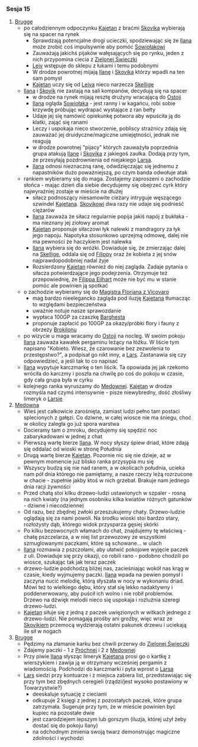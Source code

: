 ### Sesja 15
1. [Brugge](#l_m_brugge)
	* po całodziennym odpoczynku [Kajetan](#g_kajetan) z braćmi [Skovika](#p_skovik) wybierają się na spacer na rynek
		* Sprawdzają potencjalne drogi ucieczki, spodziewając się że [Ilana](#g_ilana) może zrobić coś impulsywnie aby pomóc [Sowiołakowi](#b_sowiolak)
		* Zauważają jakichś pijaków wałęsających się po rynku, jeden z nich przypomina ciecia z [Zielonej Świeczki](#l_zielona_swieczka)
		* [Leiv](#p_leiv) wstępuje do sklepu z łukami i temu podobnymi
		* W drodze powrotnej mijają [Ilanę](#g_ilana) i [Skovika](#p_skovik) którzy wpadli na ten sam pomysł
		* [Kajetan](#g_kajetan) uczy się od [Leiva](#p_leiv) nieco narzecza [Skellige](#l_wyspy_skellige)
	* [Ilana](#g_ilana) i [Skovik](#p_skovik) nie zastają na sali kompanów, decydują się na spacer
		* w drodze na rynek mijają resztę drużyny wracającą do [Ostoji](#l_ostoja)
		* [Ilana](#g_ilana) ogląda [Sowiołaka](#b_sowiolak) - jest ranny i w kagańcu, robi sobie krzywdę próbując wydrapać wystające z ran bełty
		* Udaje jej się namówić opiekunkę potwora aby wpuściła ją do klatki, zająć się ranami
		* Leczy i uspokaja nieco stworzenie, pobliscy strażnicy zdają się zauważać jej druidyczne/magiczne umiejętności, jednak nie reagują
		* w drodze powrotnej "pijacy" których zauważyła poprzednia grupa atakują [Ilanę](#g_ilana) i [Skovika](#p_skovik) z jakiegoś zaułka. Dodają przy tym, że przesyłają pozdrownienia od niejakiego [Larsa](#p_lars).
		* [Ilana](#g_ilana) odnosi nieznaczną ranę, odwdzięczając się jednemu z napastników dużo poważniejszą, po czym banda odwołuje atak
	* rankiem wybieramy się do maga. Zostajemy zaproszeni o zachodzie słońca - mając dzień dla siebie decydujemy się obejrzeć cyrk który najwyraźniej zostaje w mieście na dłużej
		* siłacz podnoszący niesamowite cieżary intryguje węszącego szwindel [Kajetana](#g_kajetan). [Skovikowi](#p_skovik) dwa razy nie udaje się podnieść ciężarów
		* [Ilana](#g_ilana) zauważa że siłacz regularnie popija jakiś napój z bukłaka - ma nieznany jej ziołowy aromat
		* [Kajetan](#g_kajetan) proponuje siłaczowi łyk nalewki z mandragory za łyk jego napoju. Napotyka stosunkowo uprzejmą odmowę, dalej nie ma pewności że haczykiem jest nalewka
		* [Ilana](#g_ilana) wybiera się do wróżki. Dowiaduje się, że zmierzając dalej na [Skellige](#l_wyspy_skellige), oddala się od [Filippy](#p_filippa_eilhart) oraz że kobieta z jej snów najprawdopodobniej nadal żyje
		* Rozsierdzony [Kajetan](#g_kajetan) również do niej zagląda. Zadaje pytania o siłacza potwierdzające jego podejrzenia. Otrzymuje też przepowiednię, że [Filippa Eilhart](#p_filippa_eilhart) może nie być mu w stanie pomóc ale powinien ją spotkać
	* o zachodzie wybieramy się do [Magistra Floriana z Vicovaro](#p_florian_z_vicovaro)
		* mag bardzo nieelegancko zagląda pod iluzję [Kajetana](#g_kajetan) tłumacząc to względami bezpieczeństwa
		* uważnie notuje nasze sprawozdanie
		* wypłaca 100GP za czaszkę [Barghesta](#b_barghest)
		* proponuje zapłacić po 100GP za okazy/próbki flory i fauny z obrzeży [Brokilonu](#l_brokilon)
	* po wizycie u maga wracamy do [Ostoji](#l_ostoja) na nocleg. W swoim pokoju [Ilana](#g_ilana) zauważa kawałek pergaminu leżący na łóżku. W liście tym napisano "Kobieto. Wiesz, że czarowanie bez zezwolenia to przestępstwo?", a podpisał go nikt inny, a [Lars](#p_lars). Zastanawia się czy odpowiedzieć, a jeśli tak to co napisać
	* [Ilana](#g_ilana) wypytuje karczmarkę o ten liścik. Ta opowiada jej jak rzekomo wróciła do karczmy i poszła na chwilę po coś do pokoju w czasie, gdy cała grupa była w cyrku
	* kolejnego ranka wyruszamy do [Medownej](#l_medowna). [Kajetan](#g_kajetan) w drodze rozmyśla nad czymś intensywnie - pisze niewybredny, dość złośliwy limeryk o [Larsie](#p_lars)
1. [Medowna](#l_medowna)
	* Wieś jest całkowicie zarośnięta, zamiast ludzi pełno tam postaci splecionych z gałęzi. Co dziwne, w całej wiosce nie ma śniegu, choć w okolicy zaległa go już spora warstwa
	* Docieramy tam o zmroku, decydujemy się spędzić noc zabarykadowani w jednej z chat
	* Pierwszą wartę bierze [Ilana](#g_ilana). W nocy słyszy śpiew driad, które zdają się oddalać od wioski w stronę Południa
	* Drugą wartę bierze [Kajetan](#g_kajetan). Pozornie nic się nie dzieje, aż w pewnym momencie już blisko ranka przysypia mu się
	* Wszyscy budzą się nie nad ranem, a w okolicach południa, ucieka nam pół dnia którego nie pamiętamy, a nasze rzeczy leżą rozrzucone w chacie - zupełnie jakby ktoś w nich grzebał. Brakuje nam jednego dnia racji żywności
	* Przed chatą stoi kilku drzewo-ludzi ustawionych w szpaler - rosną na nich kwiaty (na jednym osobniku kilka kwiatów różnych gatunków - dziwne i niecodzienne)
	* Od razu, bez zbędnej zwłoki przeszukujemy chaty. Drzewo-ludzie oglądają się za nami powoli. Na środku wioski stoi bardzo stary, rozłożysty dąb, którego widok przysparza gęsiej skórki
	* Po kilku bezowocnych włamach do chat, znajdujemy tę właściwą - chatę pszczelarza, a w niej list przewozowy ze wszystkimi szmuglowanymi paczkami, które są schowane... w ulach
	* [Ilana](#g_ilana) rozmawia z pszczołami, aby ułatwić pokojowe wyjęcie paczek z uli. Dowiaduje się przy okazji, co robili rano - podobno chodzili po wiosce, szukając tak jak teraz paczek
	* drzewo-ludzie podchodzą bliżej nas, zacieśniając wokół nas krąg w czasie, kiedy wyjmujemy paczki. [Ilana](#g_ilana) wpada na pewien pomysł i zaczyna nucić melodię, którą słyszała w nocy w wykonaniu driad. Mówi też to wielkiego dębu, który stał się lekko nadaktywny i poddenerwowany, aby puścił ich wolno i nie robił problemów. Drzewo na dźwięk melodii nieco się uspokaja i rozluźnia szeregi drzewo-ludzi.
	* [Kajetan](#g_kajetan) siłuje się z jedną z paczek uwięzionych w witkach jednego z drzewo-ludzi. Nie pomagają prośby ani groźby, więc wraz ze [Skovikiem](#p_skovik) przemocą wydzierają ostatni pakunek drzewu i uciekają ile sił w nogach
1. [Brugge](#l_m_brugge)
	* Pędzimy na złamanie karku bez chwili przerwy do [Zielonej Świeczki](#l_zielona_swieczka)
	* Zdajemy paczki - 1 z [Próchnej](#l_prochnowa) i 2 z [Medownej](#l_medowna)
	* Przy piwie [Ilana](#g_ilana) słysząc limeryk [Kajetana](#g_kajetan) prosi go o kartkę z wierszykiem i zawija ją w otrzymany wcześniej pergamin z wiadomością. Podchodzi do karczmarki i pyta wprost o [Larsa](#p_lars)
	* [Lars](#p_lars) siedzi przy kontuarze i z miejsca zabiera list, przedstawiając się przy tym bez zbędnych ceregieli (rządzi/jest wysoko postawiony w Towarzystwie?)
		* deeskaluje sytuację z cieciami
		* odkupuje 2 księgi z jednej z pozostałych paczek, które grupa zatrzymała. Sugeruje przy tym, że w mieście powinien być kupiec na pozostałe dwie
		* jest czarodziejem lepszym lub gorszym (iluzja, której użył żeby dostać się do pokoju Ilany)
		* na odchodnym zmienia swoją twarz demonstrując magiczne zdolności i wychodzi